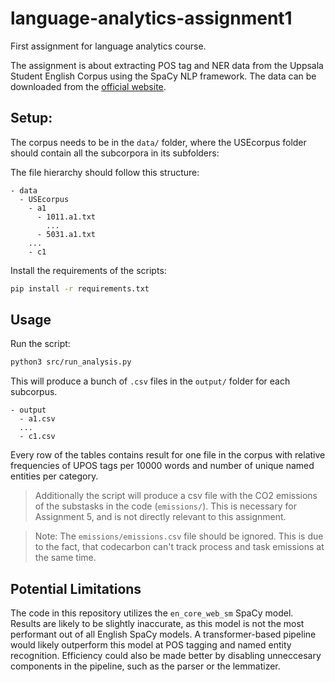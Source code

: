 # language-analytics-assignment1
First assignment for language analytics course.

The assignment is about extracting POS tag and NER data from the Uppsala Student English Corpus using the SpaCy NLP framework.
The data can be downloaded from the [official website](https://ota.bodleian.ox.ac.uk/repository/xmlui/handle/20.500.12024/2457).

## Setup:

The corpus needs to be in the `data/` folder, where the USEcorpus folder should contain all the subcorpora in its subfolders:

The file hierarchy should follow this structure:
```
- data
  - USEcorpus
    - a1
      - 1011.a1.txt
        ...
      - 5031.a1.txt
    ...
    - c1
```

Install the requirements of the scripts:

```bash
pip install -r requirements.txt
```

## Usage

Run the script:

```bash
python3 src/run_analysis.py
```

This will produce a bunch of `.csv` files in the `output/` folder for each subcorpus.

```
- output
  - a1.csv
  ...
  - c1.csv
```

Every row of the tables contains result for one file in the corpus with relative frequencies of UPOS tags per 10000 words and number of unique named entities per category.

> Additionally the script will produce a csv file with the CO2 emissions of the substasks in the code (`emissions/`).
> This is necessary for Assignment 5, and is not directly relevant to this assignment.

> Note: The `emissions/emissions.csv` file should be ignored. This is due to the fact, that codecarbon can't track process and task emissions at the same time.

## Potential Limitations

The code in this repository utilizes the `en_core_web_sm` SpaCy model. Results are likely to be slightly inaccurate, as this model is not the most performant out of all English SpaCy models. A transformer-based pipeline would likely outperform this model at POS tagging and named entity recognition.
Efficiency could also be made better by disabling unneccesary components in the pipeline, such as the parser or the lemmatizer.
